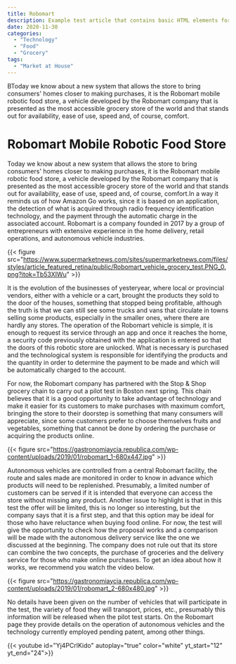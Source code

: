 ```yaml
---
title: Robomart
description: Example test article that contains basic HTML elements for text formatting on the Web.
date: 2020-11-30
categories:
  - "Technology"
  - "Food"
  - "Grocery"
tags:
  - "Market at House"
---
```

BToday we know about a new system that allows the store to bring consumers' homes closer to making purchases, it is the Robomart mobile robotic food store, a vehicle developed by the Robomart company that is presented as the most accessible grocery store of the world and that stands out for availability, ease of use, speed and, of course, comfort.
<!--more-->
# Robomart Mobile Robotic Food Store


Today we know about a new system that allows the store to bring consumers' homes closer to making purchases, it is the Robomart mobile robotic food store, a vehicle developed by the Robomart company that is presented as the most accessible grocery store of the world and that stands out for availability, ease of use, speed and, of course, comfort.In a way it reminds us of how Amazon Go works, since it is based on an application, the detection of what is acquired through radio frequency identification technology, and the payment through the automatic charge in the associated account. Robomart is a company founded in 2017 by a group of entrepreneurs with extensive experience in the home delivery, retail operations, and autonomous vehicle industries.

{{< figure src="https://www.supermarketnews.com/sites/supermarketnews.com/files/styles/article_featured_retina/public/Robomart_vehicle_grocery_test.PNG_0.png?itok=Tb53XIWu" >}}

It is the evolution of the businesses of yesteryear, where local or provincial vendors, either with a vehicle or a cart, brought the products they sold to the door of the houses, something that stopped being profitable, although the truth is that we can still see some trucks and vans that circulate in towns selling some products, especially in the smaller ones, where there are hardly any stores. The operation of the Robomart vehicle is simple, it is enough to request its service through an app and once it reaches the home, a security code previously obtained with the application is entered so that the doors of this robotic store are unlocked. What is necessary is purchased and the technological system is responsible for identifying the products and the quantity in order to determine the payment to be made and which will be automatically charged to the account.

For now, the Robomart company has partnered with the Stop & Shop grocery chain to carry out a pilot test in Boston next spring. This chain believes that it is a good opportunity to take advantage of technology and make it easier for its customers to make purchases with maximum comfort, bringing the store to their doorstep is something that many consumers will appreciate, since some customers prefer to choose themselves fruits and vegetables, something that cannot be done by ordering the purchase or acquiring the products online.

{{< figure src="https://gastronomiaycia.republica.com/wp-content/uploads/2019/01/robomart_1-680x447.jpg" >}}

Autonomous vehicles are controlled from a central Robomart facility, the route and sales made are monitored in order to know in advance which products will need to be replenished. Presumably, a limited number of customers can be served if it is intended that everyone can access the store without missing any product. Another issue to highlight is that in this test the offer will be limited, this is no longer so interesting, but the company says that it is a first step, and that this option may be ideal for those who have reluctance when buying food online.
For now, the test will give the opportunity to check how the proposal works and a comparison will be made with the autonomous delivery service like the one we discussed at the beginning. The company does not rule out that its store can combine the two concepts, the purchase of groceries and the delivery service for those who make online purchases. To get an idea about how it works, we recommend you watch the video below.

{{< figure src="https://gastronomiaycia.republica.com/wp-content/uploads/2019/01/robomart_2-680x480.jpg" >}}

No details have been given on the number of vehicles that will participate in the test, the variety of food they will transport, prices, etc., presumably this information will be released when the pilot test starts. On the Robomart page they provide details on the operation of autonomous vehicles and the technology currently employed pending patent, among other things.


{{< youtube id="Yj4PCrlKido" autoplay="true" color="white" yt_start="12" yt_end="24">}}
